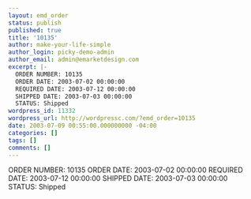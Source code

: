 ```yaml
---
layout: emd_order
status: publish
published: true
title: '10135'
author: make-your-life-simple
author_login: picky-demo-admin
author_email: admin@emarketdesign.com
excerpt: |-
  ORDER NUMBER: 10135
  ORDER DATE: 2003-07-02 00:00:00
  REQUIRED DATE: 2003-07-12 00:00:00
  SHIPPED DATE: 2003-07-03 00:00:00
  STATUS: Shipped
wordpress_id: 11332
wordpress_url: http://wordpressc.com/?emd_order=10135
date: 2003-07-09 00:55:00.000000000 -04:00
categories: []
tags: []
comments: []
---
```

ORDER NUMBER: 10135
ORDER DATE: 2003-07-02 00:00:00
REQUIRED DATE: 2003-07-12 00:00:00
SHIPPED DATE: 2003-07-03 00:00:00
STATUS: Shipped
